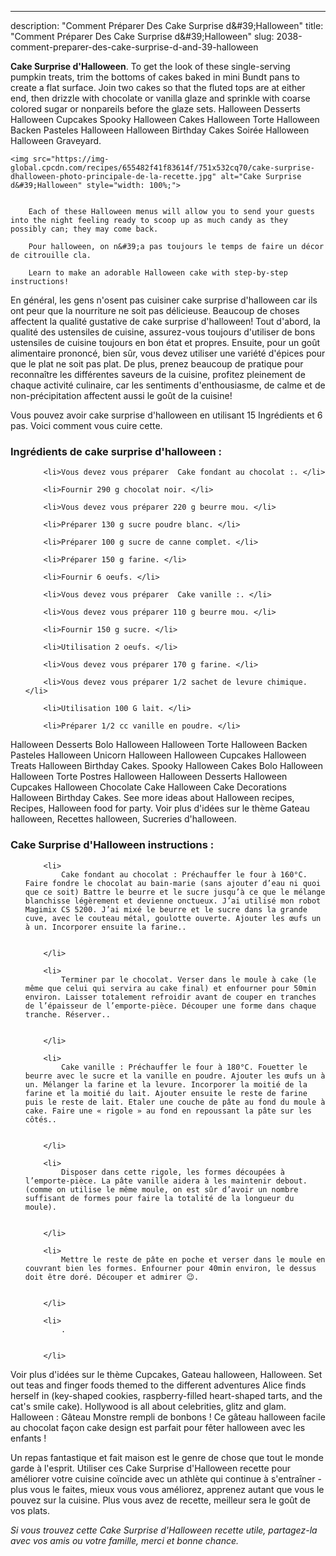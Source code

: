 ---
description: "Comment Préparer Des Cake Surprise d&amp;#39;Halloween"
title: "Comment Préparer Des Cake Surprise d&amp;#39;Halloween"
slug: 2038-comment-preparer-des-cake-surprise-d-and-39-halloween

<p>
	<strong>Cake Surprise d&#39;Halloween</strong>. 
	To get the look of these single-serving pumpkin treats, trim the bottoms of cakes baked in mini Bundt pans to create a flat surface. Join two cakes so that the fluted tops are at either end, then drizzle with chocolate or vanilla glaze and sprinkle with coarse colored sugar or nonpareils before the glaze sets. Halloween Desserts Halloween Cupcakes Spooky Halloween Cakes Halloween Torte Halloween Backen Pasteles Halloween Halloween Birthday Cakes Soirée Halloween Halloween Graveyard.
</p>
<p>
	
	<img src="https://img-global.cpcdn.com/recipes/655482f41f83614f/751x532cq70/cake-surprise-dhalloween-photo-principale-de-la-recette.jpg" alt="Cake Surprise d&#39;Halloween" style="width: 100%;">
	
	
		Each of these Halloween menus will allow you to send your guests into the night feeling ready to scoop up as much candy as they possibly can; they may come back.
	
		Pour halloween, on n&#39;a pas toujours le temps de faire un décor de citrouille cla.
	
		Learn to make an adorable Halloween cake with step-by-step instructions!
	
</p>

En général, les gens n'osent pas cuisiner cake surprise d&#39;halloween car ils ont peur que la nourriture ne soit pas délicieuse. Beaucoup de choses affectent la qualité gustative de cake surprise d&#39;halloween! Tout d'abord, la qualité des ustensiles de cuisine, assurez-vous toujours d'utiliser de bons ustensiles de cuisine toujours en bon état et propres. Ensuite, pour un goût alimentaire prononcé, bien sûr, vous devez utiliser une variété d'épices pour que le plat ne soit pas plat. De plus, prenez beaucoup de pratique pour reconnaître les différentes saveurs de la cuisine, profitez pleinement de chaque activité culinaire, car les sentiments d'enthousiasme, de calme et de non-précipitation affectent aussi le goût de la cuisine!

<!--inarticleads1-->

Vous pouvez avoir cake surprise d&#39;halloween en utilisant 15 Ingrédients et 6 pas. Voici comment vous cuire cette.

<h3>Ingrédients de cake surprise d&#39;halloween :</h3>

<ol>
	
		<li>Vous devez vous préparer  Cake fondant au chocolat :. </li>
	
		<li>Fournir 290 g chocolat noir. </li>
	
		<li>Vous devez vous préparer 220 g beurre mou. </li>
	
		<li>Préparer 130 g sucre poudre blanc. </li>
	
		<li>Préparer 100 g sucre de canne complet. </li>
	
		<li>Préparer 150 g farine. </li>
	
		<li>Fournir 6 oeufs. </li>
	
		<li>Vous devez vous préparer  Cake vanille :. </li>
	
		<li>Vous devez vous préparer 110 g beurre mou. </li>
	
		<li>Fournir 150 g sucre. </li>
	
		<li>Utilisation 2 oeufs. </li>
	
		<li>Vous devez vous préparer 170 g farine. </li>
	
		<li>Vous devez vous préparer 1/2 sachet de levure chimique. </li>
	
		<li>Utilisation 100 G lait. </li>
	
		<li>Préparer 1/2 cc vanille en poudre. </li>
	
</ol>

Halloween Desserts Bolo Halloween Halloween Torte Halloween Backen Pasteles Halloween Unicorn Halloween Halloween Cupcakes Halloween Treats Halloween Birthday Cakes. Spooky Halloween Cakes Bolo Halloween Halloween Torte Postres Halloween Halloween Desserts Halloween Cupcakes Halloween Chocolate Cake Halloween Cake Decorations Halloween Birthday Cakes. See more ideas about Halloween recipes, Recipes, Halloween food for party. Voir plus d&#39;idées sur le thème Gateau halloween, Recettes halloween, Sucreries d&#39;halloween. 

<!--inarticleads2-->

<h3>Cake Surprise d&#39;Halloween instructions :</h3>

<ol>
	
		<li>
			Cake fondant au chocolat : Préchauffer le four à 160°C. Faire fondre le chocolat au bain-marie (sans ajouter d’eau ni quoi que ce soit) Battre le beurre et le sucre jusqu’à ce que le mélange blanchisse légèrement et devienne onctueux. J’ai utilisé mon robot Magimix CS 5200. J’ai mixé le beurre et le sucre dans la grande cuve, avec le couteau métal, goulotte ouverte. Ajouter les œufs un à un. Incorporer ensuite la farine..
			
			
		</li>
	
		<li>
			Terminer par le chocolat. Verser dans le moule à cake (le même que celui qui servira au cake final) et enfourner pour 50min environ. Laisser totalement refroidir avant de couper en tranches de l’épaisseur de l’emporte-pièce. Découper une forme dans chaque tranche. Réserver..
			
			
		</li>
	
		<li>
			Cake vanille : Préchauffer le four à 180°C. Fouetter le beurre avec le sucre et la vanille en poudre. Ajouter les œufs un à un. Mélanger la farine et la levure. Incorporer la moitié de la farine et la moitié du lait. Ajouter ensuite le reste de farine puis le reste de lait. Etaler une couche de pâte au fond du moule à cake. Faire une « rigole » au fond en repoussant la pâte sur les côtés..
			
			
		</li>
	
		<li>
			Disposer dans cette rigole, les formes découpées à l’emporte-pièce. La pâte vanille aidera à les maintenir debout. (comme on utilise le même moule, on est sûr d’avoir un nombre suffisant de formes pour faire la totalité de la longueur du moule).
			
			
		</li>
	
		<li>
			Mettre le reste de pâte en poche et verser dans le moule en couvrant bien les formes. Enfourner pour 40min environ, le dessus doit être doré. Découper et admirer 😉.
			
			
		</li>
	
		<li>
			.
			
			
		</li>
	
</ol>

Voir plus d&#39;idées sur le thème Cupcakes, Gateau halloween, Halloween. Set out teas and finger foods themed to the different adventures Alice finds herself in (key-shaped cookies, raspberry-filled heart-shaped tarts, and the cat&#39;s smile cake). Hollywood is all about celebrities, glitz and glam. Halloween : Gâteau Monstre rempli de bonbons ! Ce gâteau halloween facile au chocolat façon cake design est parfait pour fêter halloween avec les enfants ! 

<!--inarticleads1-->

<p>
Un repas fantastique et fait maison est le genre de chose que tout le monde garde à l'esprit. Utiliser ces Cake Surprise d&#39;Halloween recette pour améliorer votre cuisine coïncide avec un athlète qui continue à s'entraîner - plus vous le faites, mieux vous vous améliorez, apprenez autant que vous le pouvez sur la cuisine. Plus vous avez de recette, meilleur sera le goût de vos plats.
</p>

<p>
<i>Si vous trouvez cette Cake Surprise d&#39;Halloween recette utile, partagez-la avec vos amis ou votre famille, merci et bonne chance.</i>
</p>
